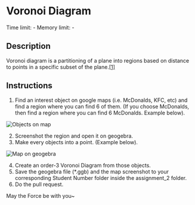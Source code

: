 # Voronoi Diagram
Time limit: -
Memory limit: -

## Description
Voronoi diagram is a partitioning of a plane into regions based on distance to points in a specific subset of the plane.[[1]](https://en.wikipedia.org/wiki/Voronoi_diagram)

## Instructions
1. Find an interest object on google maps (i.e. McDonalds, KFC, etc) and find a region where you can find 6 of them. (If you choose McDonalds, then find a region where you can find 6 McDonalds. Example below).

![Objects on map](https://github.com/basisdatalab/research_group/blob/master/assignment/assignment_2/objects_on_map.png "Objects on map")

2. Screenshot the region and open it on geogebra.
3. Make every objects into a point. (Example below).

![Map on geogebra](https://github.com/basisdatalab/research_group/blob/master/assignment/assignment_2/map_on_geogebra.png "Map on geogebra")

4. Create an order-3 Voronoi Diagram from those objects.
5. Save the geogebra file (*.ggb) and the map screenshot to your corresponding Student Number folder inside the assignment_2 folder.
6. Do the pull request.

May the Force be with you~

